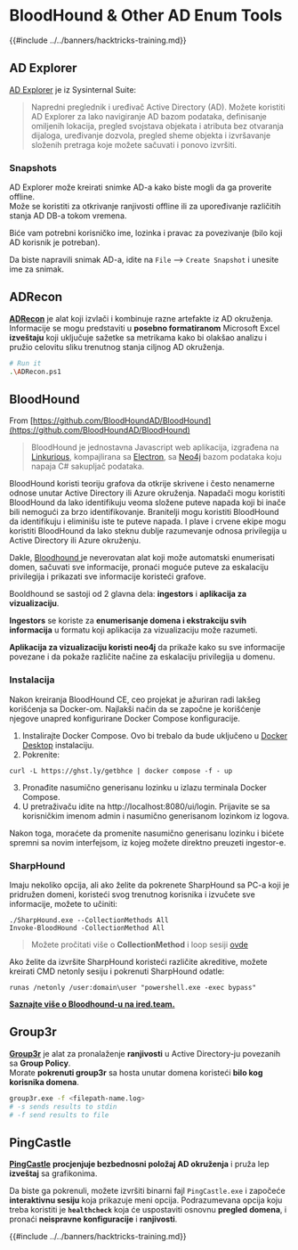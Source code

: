 # BloodHound & Other AD Enum Tools

{{#include ../../banners/hacktricks-training.md}}

## AD Explorer

[AD Explorer](https://docs.microsoft.com/en-us/sysinternals/downloads/adexplorer) je iz Sysinternal Suite:

> Napredni preglednik i uređivač Active Directory (AD). Možete koristiti AD Explorer za lako navigiranje AD bazom podataka, definisanje omiljenih lokacija, pregled svojstava objekata i atributa bez otvaranja dijaloga, uređivanje dozvola, pregled sheme objekta i izvršavanje složenih pretraga koje možete sačuvati i ponovo izvršiti.

### Snapshots

AD Explorer može kreirati snimke AD-a kako biste mogli da ga proverite offline.\
Može se koristiti za otkrivanje ranjivosti offline ili za upoređivanje različitih stanja AD DB-a tokom vremena.

Biće vam potrebni korisničko ime, lozinka i pravac za povezivanje (bilo koji AD korisnik je potreban).

Da biste napravili snimak AD-a, idite na `File` --> `Create Snapshot` i unesite ime za snimak.

## ADRecon

[**ADRecon**](https://github.com/adrecon/ADRecon) je alat koji izvlači i kombinuje razne artefakte iz AD okruženja. Informacije se mogu predstaviti u **posebno formatiranom** Microsoft Excel **izveštaju** koji uključuje sažetke sa metrikama kako bi olakšao analizu i pružio celovitu sliku trenutnog stanja ciljnog AD okruženja.
```bash
# Run it
.\ADRecon.ps1
```
## BloodHound

From [https://github.com/BloodHoundAD/BloodHound](https://github.com/BloodHoundAD/BloodHound)

> BloodHound je jednostavna Javascript web aplikacija, izgrađena na [Linkurious](http://linkurio.us/), kompajlirana sa [Electron](http://electron.atom.io/), sa [Neo4j](https://neo4j.com/) bazom podataka koju napaja C# sakupljač podataka.

BloodHound koristi teoriju grafova da otkrije skrivene i često nenamerne odnose unutar Active Directory ili Azure okruženja. Napadači mogu koristiti BloodHound da lako identifikuju veoma složene puteve napada koji bi inače bili nemogući za brzo identifikovanje. Branitelji mogu koristiti BloodHound da identifikuju i eliminišu iste te puteve napada. I plave i crvene ekipe mogu koristiti BloodHound da lako steknu dublje razumevanje odnosa privilegija u Active Directory ili Azure okruženju.

Dakle, [Bloodhound ](https://github.com/BloodHoundAD/BloodHound) je neverovatan alat koji može automatski enumerisati domen, sačuvati sve informacije, pronaći moguće puteve za eskalaciju privilegija i prikazati sve informacije koristeći grafove.

Booldhound se sastoji od 2 glavna dela: **ingestors** i **aplikacija za vizualizaciju**.

**Ingestors** se koriste za **enumerisanje domena i ekstrakciju svih informacija** u formatu koji aplikacija za vizualizaciju može razumeti.

**Aplikacija za vizualizaciju koristi neo4j** da prikaže kako su sve informacije povezane i da pokaže različite načine za eskalaciju privilegija u domenu.

### Instalacija

Nakon kreiranja BloodHound CE, ceo projekat je ažuriran radi lakšeg korišćenja sa Docker-om. Najlakši način da se započne je korišćenje njegove unapred konfigurirane Docker Compose konfiguracije.

1. Instalirajte Docker Compose. Ovo bi trebalo da bude uključeno u [Docker Desktop](https://www.docker.com/products/docker-desktop/) instalaciju.
2. Pokrenite:
```
curl -L https://ghst.ly/getbhce | docker compose -f - up
```
3. Pronađite nasumično generisanu lozinku u izlazu terminala Docker Compose.  
4. U pretraživaču idite na http://localhost:8080/ui/login. Prijavite se sa korisničkim imenom admin i nasumično generisanom lozinkom iz logova.  

Nakon toga, moraćete da promenite nasumično generisanu lozinku i bićete spremni sa novim interfejsom, iz kojeg možete direktno preuzeti ingestor-e.  

### SharpHound  

Imaju nekoliko opcija, ali ako želite da pokrenete SharpHound sa PC-a koji je pridružen domeni, koristeći svog trenutnog korisnika i izvučete sve informacije, možete to učiniti:
```
./SharpHound.exe --CollectionMethods All
Invoke-BloodHound -CollectionMethod All
```
> Možete pročitati više o **CollectionMethod** i loop sesiji [ovde](https://support.bloodhoundenterprise.io/hc/en-us/articles/17481375424795-All-SharpHound-Community-Edition-Flags-Explained)

Ako želite da izvršite SharpHound koristeći različite akreditive, možete kreirati CMD netonly sesiju i pokrenuti SharpHound odatle:
```
runas /netonly /user:domain\user "powershell.exe -exec bypass"
```
[**Saznajte više o Bloodhound-u na ired.team.**](https://ired.team/offensive-security-experiments/active-directory-kerberos-abuse/abusing-active-directory-with-bloodhound-on-kali-linux)

## Group3r

[**Group3r**](https://github.com/Group3r/Group3r) je alat za pronalaženje **ranjivosti** u Active Directory-ju povezanih sa **Group Policy**. \
Morate **pokrenuti group3r** sa hosta unutar domena koristeći **bilo kog korisnika domena**.
```bash
group3r.exe -f <filepath-name.log>
# -s sends results to stdin
# -f send results to file
```
## PingCastle

[**PingCastle**](https://www.pingcastle.com/documentation/) **procjenjuje bezbednosni položaj AD okruženja** i pruža lep **izveštaj** sa grafikonima.

Da biste ga pokrenuli, možete izvršiti binarni fajl `PingCastle.exe` i započeće **interaktivnu sesiju** koja prikazuje meni opcija. Podrazumevana opcija koju treba koristiti je **`healthcheck`** koja će uspostaviti osnovnu **pregled** **domena**, i pronaći **neispravne konfiguracije** i **ranjivosti**.&#x20;

{{#include ../../banners/hacktricks-training.md}}
